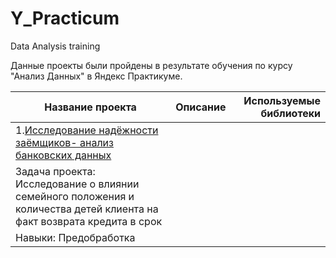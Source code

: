 # Y_Practicum
Data Analysis training



Данные  проекты  были пройдены  в результате обучения  по  курсу "Анализ Данных"  в Яндекс Практикуме.

| Название проекта        |         Описание       | Используемые библиотеки    |
| ----------------------- |:----------------------:| --------------------------:|
|1.[Исследование надёжности заёмщиков-  анализ банковских данных](https://github.com/Utyugova/Y_Practicum/tree/main/Investigation_of_borrowers'_reliability)|
Задача проекта: Исследование  о влиянии семейного положения и  количества детей клиента на  факт возврата кредита в срок|
Навыки: Предобработка|
